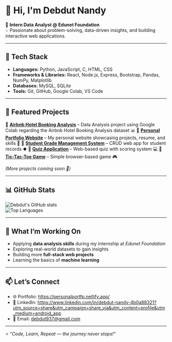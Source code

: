 # 👋 Hi, I'm Debdut Nandy  

🚀 **Intern Data Analyst @ Edunet Foundation**  
💡 Passionate about problem-solving, data-driven insights, and building interactive web applications.  

---

## 🔧 Tech Stack  
- **Languages:** Python, JavaScript, C, HTML, CSS  
- **Frameworks & Libraries:** React, Node.js, Express, Bootstrap, Pandas, NumPy, Matplotlib  
- **Databases:** MySQL, SQLite  
- **Tools:** Git, GitHub, Google Colab, VS Code  

---

## 📌 Featured Projects  

🔹 [**Airbnb Hotel Booking Analysis**](https://github.com/Deb124-source/VOIS_AICTE_Oct2025_DebdutNandy.git) – Data Analysis project using Google Colab regarding the Airbnb Hotel Booking Analysis dataset 📊
🔹 [**Personal Portfolio Website**](https://personalportfp.netlify.app) – My personal website showcasing projects, resume, and skills 🎯
🔹 [**Student Grade Management System**](https://deb124-source.github.io/Student-grade-management-system-/) – CRUD web app for student records ⏺️ 
🔹 [**Quiz Application**](https://deb124-source.github.io/Quiz-website/) – Web-based quiz with scoring system 💻
🔹 [**Tic-Tac-Toe Game**](https://deb124-source.github.io/Tic-Tac-Toe-game-/) – Simple browser-based game 🎮 

*(More projects coming soon 🚀)*  

---

## 📊 GitHub Stats  

![Debdut's GitHub stats](https://github-readme-stats.vercel.app/api?username=Deb124-source&show_icons=true&theme=radical)  
![Top Languages](https://github-readme-stats.vercel.app/api/top-langs/?username=Deb124-source&layout=compact&theme=radical)  

---

## 🌱 What I’m Working On  
- Applying **data analysis skills** during my internship at *Edunet Foundation*  
- Exploring real-world datasets to gain insights  
- Building more **full-stack web projects**  
- Learning the basics of **machine learning**  

---

## 📫 Let’s Connect  
- 🌐 Portfolio: https://personalportfp.netlify.app/ 
- 💼 LinkedIn: https://www.linkedin.com/in/debdut-nandy-4b0a88321?utm_source=share&utm_campaign=share_via&utm_content=profile&utm_medium=android_app 
- 📧 Email: debdut937@gmail.com 

---

⭐️ *“Code, Learn, Repeat — the journey never stops!”*
